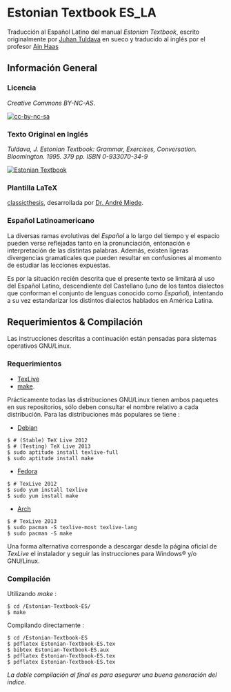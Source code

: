 # Estonian Textbook ES_LA

Traducción al Español Latino del manual *Estonian Textbook*, escrito originalmente por [Juhan Tuldava](http://et.wikipedia.org/wiki/Juhan_Tuldava) en sueco y traducido al inglés por el profesor [Ain Haas](http://liberalarts.iupui.edu/directory/bio/ahaas)

## Información General

### Licencia

*Creative Commons BY-NC-AS*. 

[![cc-by-nc-sa](http://i.creativecommons.org/l/by-nc-sa/3.0/88x31.png)](http://creativecommons.org/licenses/by-nc-sa/3.0/)

### Texto Original en Inglés

*Tuldava, J. Estonian Textbook: Grammar, Exercises, Conversation. Bloomington. 1995. 379 pp. ISBN 0-933070-34-9*

[![Estonian Textbook](http://img2.imagesbn.com/p/9780933070349_p0_v1_s260x420.gif)](http://www.barnesandnoble.com/w/estonian-textbook-juhan-tuldava/1001235846?ean=9780933070349)

### Plantilla LaTeX

[classicthesis](https://classicthesis.googlecode.com/files/classicthesis.v4.1.zip), desarrollada por [Dr. André Miede](http://miede.de/).

### Español Latinoamericano

La diversas ramas evolutivas del *Español* a lo largo del tiempo y el espacio pueden verse reflejadas tanto en la pronunciación, entonación e interpretación de las distintas palabras. Además, existen ligeras divergencias gramaticales que pueden resultar en confusiones al momento de estudiar las lecciones expuestas.

Es por la situación recién descrita que el presente texto se limitará al uso del Español Latino, descendiente del Castellano (uno de los tantos dialectos que conforman el conjunto de lenguas conocido como *Español*), intentando a su vez estandarizar los distintos dialectos hablados en América Latina.

## Requerimientos & Compilación

Las instrucciones descritas a continuación están pensadas para sistemas operativos GNU/Linux.

### Requerimientos

* [TexLive](http://www.tug.org/texlive/) 
* [make](http://www.gnu.org/software/make/).

Prácticamente todas las distribuciones GNU/Linux tienen ambos paquetes en sus repositorios, sólo deben consultar el nombre relativo a cada distribución. Para las distribuciones más populares se tiene :

* [Debian](https://wiki.debian.org/Latex)

```
$ # (Stable) TeX Live 2012
$ # (Testing) TeX Live 2013
$ sudo aptitude install texlive-full
$ sudo aptitude install make
```

* [Fedora](http://fedoraproject.org/wiki/Features/TeXLive)

```
$ # TexLive 2012
$ sudo yum install texlive
$ sudo yum install make
```

* [Arch](https://wiki.archlinux.org/index.php/TeX_Live)

```
$ # TexLive 2013
$ sudo pacman -S texlive-most texlive-lang
$ sudo pacman -S make
```

Una forma alternativa corresponde a descargar desde la página oficial de *TexLive* el instalador y seguir las instrucciones para Windows&reg; y/o GNU/Linux.

### Compilación

Utilizando *make* :

```
$ cd /Estonian-Textbook-ES/
$ make
```

Compilando directamente :

```
$ cd /Estonian-Textbook-ES
$ pdflatex Estonian-Textbook-ES.tex
$ bibtex Estonian-Textbook-ES.aux
$ pdflatex Estonian-Textbook-ES.tex
$ pdflatex Estonian-Textbook-ES.tex
```

*La doble compilación al final es para asegurar una buena generación del índice.*

